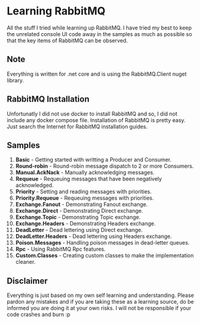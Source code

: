 # Learning RabbitMQ

All the stuff I tried while learning up RabbitMQ. I have tried my best to keep the
unrelated console UI code away in the samples as much as possible so that the key
items of RabbitMQ can be observed.

## Note

Everything is written for .net core and is using the RabbitMQ.Client nuget library.

## RabbitMQ Installation

Unfortunatly I did not use docker to install RabbitMQ and so, I did not include any
docker compose file. Installation of RabbitMQ is pretty easy. Just search the 
Internet for RabbitMQ installation guides. 

## Samples

1. **Basic**                    - Getting started with writting a Producer and Consumer.
2. **Round-robin**              - Round-robin message dispatch to 2 or more Consumers.
3. **Manual.AckNack**           - Manually acknowledging messages.
4. **Requeue**                  - Requeuing messages that have been negatively acknowledged.
5. **Priority**                 - Setting and reading messages with priorities.
6. **Priority.Requeue**         - Requeuing messages with priorities.
7. **Exchange.Fanout**          - Demonstrating Fanout exchange.
8. **Exchange.Direct**          - Demonstrating Direct exchange.
9. **Exchange.Topic**           - Demonstrating Topic exchange.
10. **Exchange.Headers**        - Demonstrating Headers exchange.
11. **DeadLetter**              - Dead lettering using Direct exchange.
12. **DeadLetter.Headers**      - Dead lettering using Headers exchange.
13. **Poison.Messages**         - Handling poison messages in dead-letter queues.
14. **Rpc**                     - Using RabbitMQ Rpc features.
15. **Custom.Classes**          - Creating custom classes to make the implementation cleaner.

## Disclaimer

Everything is just based on my own self learning and understanding. Please pardon any mistakes
and if you are taking these as a learning source, do be informed you are doing it at your own
risks. I will not be responsible if your code crashes and burn :p